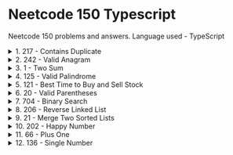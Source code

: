 # Neetcode 150 Typescript
Neetcode 150 problems and answers. Language used - TypeScript

<details>
  <summary>1. 217 - Contains Duplicate </summary>
  
  ### Given an integer array nums, return true if any value appears at least twice in the array, and return false if every element is distinct.

  **Answer 1**
  ```ts
    // Using N^2 Loops
    function containsDuplicate(nums: number[]): boolean {
        for (let i = 0; i < nums.length; i++) {
            for (let j=i+1; j<= nums.length; j++) {
                if (nums[i] === nums [j]) {
                    return true;
                }
            }
        }
        return false;
    };
  ```

 **Answer 2**
  ```ts
    // Using Map
    function containsDuplicate(nums: number[]): boolean {
      const store = new Map();
      for (let i of nums) {
          if (store.has(i)) return true;
          else store.set(i, 1);
      }
      return false;
    };
  ```

 **Answer 3**
  ```ts
    // Using SET, has slight advantage over Map
    // Set is optimized to store duplication
    // In this case, we are not going to use the values of Map, so its unnecessary
    function containsDuplicate(nums: number[]): boolean {
      const seenNumbers = new Set<number>();
      for (const num of nums) {
          if (seenNumbers.has(num)) {
              return true; // If we've already seen the number, return true
          } else {
              seenNumbers.add(num); // Otherwise, add it to the set of seen numbers
          }
      }
      return false; // If we've gone through the loop without finding duplicates, return false
    }
  ```
</details>

<details>
  <summary>2. 242 - Valid Anagram </summary>
  
  ### Given two strings s and t, return true if t is an anagram of s, and false otherwise. An Anagram is a word or phrase formed by rearranging the letters of a different word or phrase, typically using all the original letters exactly once.

  **Answer 1**
  ```ts
    function isAnagram(s: string, t: string): boolean {
      // Using Map
      if (s.length !== t.length) return false;
  
      const store = new Map();
      for (let char of s) {
          const val = store.has(char) ? store.get(char) + 1 : 1;
          store.set(char, val);
      }
  
      for (let char of t) {
          if (store.has(char)) {
              const val = store.get(char);
              if (val <= 0) return false;
  
              store.set(char, val - 1);
          }
          else {
              return false;
          }
      }
      return true;
  };
  ```

 **Answer 2**
  ```ts
    function isAnagram(s: string, t: string): boolean {
      // Using Map, +/- map in single pass
      if (s.length !== t.length) return false;
  
      const store = new Map();
      for (let i = 0; i < s.length; i++) {
          store.set(s[i], (store.get(s[i]) || 0)  + 1);
          store.set(t[i], (store.get(t[i]) || 0) - 1);
      }
  
      for (let [_, v] of store) {
          if (v !== 0) return false;
      }
      return true;
  };
  ```
</details>

<details>
  <summary>3. 1 - Two Sum </summary>
  
  ### Given an array of integers nums and an integer target, return indices of the two numbers such that they add up to target. You may assume that each input would have exactly one solution, and you may not use the same element twice.

  **Answer 1**
  ```ts
    function twoSum(nums: number[], target: number): number[] {
    const store = new Map();
    const result: number[] = [];

    for(let [i, n] of nums.entries()) {
        const val = target - n;
        if (store.has(val)) {
            return [i, store.get(val)]
        }
        store.set(n, i);
    }

    return result;
};
  ```

 **Answer 2**
 - In case if we want to solve it without using HashMap, then use **Two pointers approach**, but that needs Sorting the array and we need to preserve the index by [(val1, index1), (val2, index2) ...] and it is not a best approach.
</details>

<details>
  <summary>4. 125 - Valid Palindrome </summary>
  
  ### A phrase is a palindrome if, after converting all uppercase letters into lowercase letters and removing all non-alphanumeric characters, it reads the same forward and backward. Alphanumeric characters include letters and numbers.

  **Answer 1**
  ```ts
    function isPalindrome(s: string): boolean {
      let i = 0;
      let j = s.length - 1;
  
      function isAlphanumeric(str) {
          return /^[a-zA-Z0-9]+$/.test(str);
      }
  
      while(i<j) {
          if (!isAlphanumeric(s[i])) {
              i++;
          }
          else if (!isAlphanumeric(s[j])) {
              j--;
          }
          else if (s[i].toLowerCase() === s[j].toLowerCase()) {
              i++;
              j--;
          }
          else {
              return false;
          }
      }
      return true;
      };
  };
  ```

 **Answer 2**
 - Clean the whole string initially and loop through
```ts
function isPalindrome(s: string): boolean {
    const str = s.replace(/[^0-9a-z]/gi, '').toLowerCase();
    let i = 0;
    let j = str.length - 1;

    while (i < j) {
        if (str[i] !== str[j]) return false;
        i++;
        j--;
    }

    return true;
};
```
</details>

<details>
  <summary>5. 121 - Best Time to Buy and Sell Stock </summary>
  
  ### You are given an array prices where prices[i] is the price of a given stock on the ith day. You want to maximize your profit by choosing a single day to buy one stock and choosing a different day in the future to sell that stock. Return the maximum profit you can achieve from this transaction. If you cannot achieve any profit, return 0.

  **Answer 1**
  ```ts
    // Sliding Window Approach
    function maxProfit(prices: number[]): number {
      let i = 0;
      let j = i + 1;
      let profit = 0;
  
      while(i < prices.length - 1) {
          if (prices[i] < prices[j]) {
              profit = Math.max(prices[j] - prices[i], profit);
              j++;
          }
          else {
              i = j;
              j = i + 1;
          }
      }
  
      return profit;
  };
  ```
</details>

<details>
  <summary>6. 20 - Valid Parentheses </summary>
  
  ### Given a string s containing just the characters '(', ')', '{', '}', '[' and ']', determine if the input string is valid.

  **Answer 1**
  ```ts
    function isValid(s: string): boolean {
      if (s.length % 2 !== 0) return false;
  
      const stk: string[] = [];
  
      for (let i = 0; i < s.length; i++) {
          if(s[i] === '('   || s[i] === '{' || s[i] === '['){
             stk.push(s[i]);
          }
          else {
              const p = stk.pop();
  
              if(s[i] === ')' && p !== '(' || s[i] === '}' && p !== '{'  || s[i] === ']' && p !== '[') {
                  return false;
              }
          }
      }
  
      return stk.length === 0;
  };
  ```
</details>

<details>
  <summary>7. 704 - Binary Search </summary>
  
  ### Given an array of integers nums which is sorted in ascending order, and an integer target, write a function to search target in nums. If target exists, then return its index. Otherwise, return -1.

  **Answer 1**
  ```ts
    function search(nums: number[], target: number): number {
      let low = 0;
      let high = nums.length - 1;
  
      while(low <= high) {
          let mid = Math.floor((low + high) / 2); // CAUTION but nitpick: enclose low + high with brackets.
          if (target === nums[mid]) return mid;
          else if (target > nums[mid]) {
              low = mid + 1;
          }
          else if (target < nums[mid]) {
              high = mid - 1;
          }
      }
  
      return -1;
  };
  ```
</details>

<details>
  <summary>8. 206 - Reverse Linked List </summary>
  
  ### Given the head of a singly linked list, reverse the list, and return the reversed list.

  **Answer 1**
  ```ts
    function reverseList(head: ListNode | null): ListNode | null {
        let currentNode = head;
        let prevNode = null;
    
        while(currentNode !== null) {
            let nextNode = currentNode.next;
            currentNode.next = prevNode;
            prevNode = currentNode;
            currentNode = nextNode;
        }
    
        return prevNode;
    };
  ```
</details>

<details>
  <summary>9. 21 - Merge Two Sorted Lists </summary>
  
  ### Merge the two lists into one sorted list. The list should be made by splicing together the nodes of the first two lists.

  **Answer 1**
  ```ts
    function mergeTwoLists(list1: ListNode | null, list2: ListNode | null): ListNode | null {
      const head: ListNode = new ListNode();
      let curr: ListNode = head;
  
      while(list1 !== null && list2 !== null) {
              if (list1.val < list2.val) {
                  curr.next = list1
                  list1 = list1.next
              }
              else {
                  curr.next = list2
                  list2 = list2.next
              }
  
          curr = curr.next;
      }
  
      curr.next = list1 || list2;
      
      return head.next;
  };
  ```
</details>

<details>
  <summary>10. 202 - Happy Number </summary>
  
  ### Write an algorithm to determine if a number n is happy.
  A happy number is a number defined by the following process:

  Starting with any positive integer, replace the number by the sum of the squares of its digits.
  Repeat the process until the number equals 1 (where it will stay), or it loops endlessly in a cycle which does not include 1.
  Those numbers for which this process ends in 1 are happy.
  Return true if n is a happy number, and false if not.

  **Answer 1**
  ```ts
    function isHappy(n: number): boolean {
      const seen = new Set();
  
      while(n !== 1) {
          let sum = 0;
          
          while(n > 0) {
              sum += (n%10) ** 2;
              n = Math.floor(n/10);
          }
  
          if (seen.has(sum)) {
              return false;
          }
          else {
              seen.add(sum);
              n = sum;
          }
      }
  
      return true;
  };
  ```
</details>

<details>
  <summary>11. 66 - Plus One </summary>
  
  ### You are given a large integer represented as an integer array digits, where each digits[i] is the ith digit of the integer. The digits are ordered from most significant to least significant in left-to-right order. The large integer does not contain any leading 0's.

  Increment the large integer by one and return the resulting array of digits.

  **Answer 1**
  ```ts
    function plusOne(digits: number[]): number[] {
      const len = digits.length;
  
      for (let i = len - 1; i >= 0; i--) {
          if (digits[i] < 9) {
              digits[i] += 1;
              return digits;
          }
          digits[i] = 0;
      }
  
      // If all digits were 9, we need to add an extra digit at the beginning
      digits.unshift(1);
      return digits;
  }
  ```
</details>

<details>
  <summary>12. 136 - Single Number </summary>
  
  ### Given a non-empty array of integers nums, every element appears twice except for one. Find that single one.

  You must implement a solution with a linear runtime complexity and use only constant extra space.

  **Answer 1**
  ```ts
    // Bit Manipulation XOR
    function singleNumber(nums: number[]): number {
      let sum = 0;
  
      for (let i = 0; i < nums.length; i++) {
          sum ^= nums[i];
      }
  
      return sum;
  };
  ```
</details>
